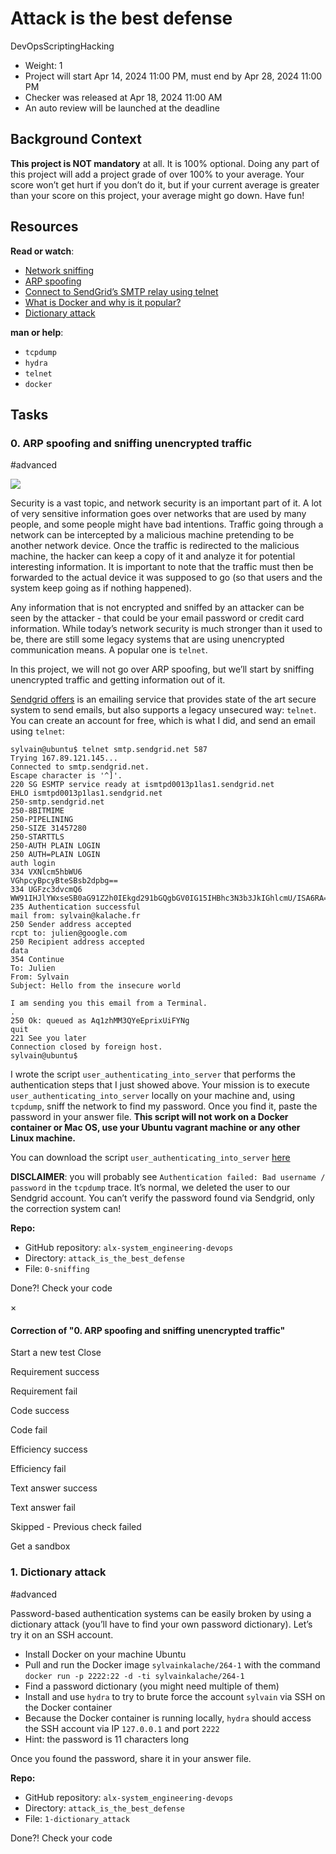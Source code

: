 # Attack is the best defense

DevOpsScriptingHacking

*   Weight: 1
*   Project will start Apr 14, 2024 11:00 PM, must end by Apr 28, 2024 11:00 PM
*   Checker was released at Apr 18, 2024 11:00 AM
*   An auto review will be launched at the deadline

## Background Context

**This project is NOT mandatory** at all. It is 100% optional. Doing any part of this project will add a project grade of over 100% to your average. Your score won’t get hurt if you don’t do it, but if your current average is greater than your score on this project, your average might go down. Have fun!

## Resources

**Read or watch**:

*   [Network sniffing](/rltoken/eF4956aQFYnhS_i6IF9R-g "Network sniffing")
*   [ARP spoofing](/rltoken/RK-4WtV0YCSETDSG9lr1hw "ARP spoofing")
*   [Connect to SendGrid’s SMTP relay using telnet](/rltoken/twuD5E9_-V2z1zfW5nXyyg "Connect to SendGrid's SMTP relay using telnet")
*   [What is Docker and why is it popular?](/rltoken/56VrRmkBHFq2OKLM_FQA6w "What is Docker and why is it popular?")
*   [Dictionary attack](/rltoken/dbAwbf71VVSCTOfeR1NRmg "Dictionary attack")

**man or help**:

*   `tcpdump`
*   `hydra`
*   `telnet`
*   `docker`

## Tasks

### 0\. ARP spoofing and sniffing unencrypted traffic

#advanced

![](https://s3.amazonaws.com/alx-intranet.hbtn.io/uploads/medias/2020/9/01c5a1e3f29d290b188d34be5cf534d3255058a7.png?X-Amz-Algorithm=AWS4-HMAC-SHA256&X-Amz-Credential=AKIARDDGGGOUSBVO6H7D%2F20240428%2Fus-east-1%2Fs3%2Faws4_request&X-Amz-Date=20240428T061134Z&X-Amz-Expires=86400&X-Amz-SignedHeaders=host&X-Amz-Signature=fa1ac9d264ee8986c2961daceaa40bf8fb0f65b5fbb7d27f950b0342b6fc4a1a)

Security is a vast topic, and network security is an important part of it. A lot of very sensitive information goes over networks that are used by many people, and some people might have bad intentions. Traffic going through a network can be intercepted by a malicious machine pretending to be another network device. Once the traffic is redirected to the malicious machine, the hacker can keep a copy of it and analyze it for potential interesting information. It is important to note that the traffic must then be forwarded to the actual device it was supposed to go (so that users and the system keep going as if nothing happened).

Any information that is not encrypted and sniffed by an attacker can be seen by the attacker - that could be your email password or credit card information. While today’s network security is much stronger than it used to be, there are still some legacy systems that are using unencrypted communication means. A popular one is `telnet`.

In this project, we will not go over ARP spoofing, but we’ll start by sniffing unencrypted traffic and getting information out of it.

[Sendgrid offers](/rltoken/3QMTkzwhiBQgRSLVpKwAyw "Sendgrid offers") is an emailing service that provides state of the art secure system to send emails, but also supports a legacy unsecured way: `telnet`. You can create an account for free, which is what I did, and send an email using `telnet`:

```
sylvain@ubuntu$ telnet smtp.sendgrid.net 587
Trying 167.89.121.145...
Connected to smtp.sendgrid.net.
Escape character is '^]'.
220 SG ESMTP service ready at ismtpd0013p1las1.sendgrid.net
EHLO ismtpd0013p1las1.sendgrid.net
250-smtp.sendgrid.net
250-8BITMIME
250-PIPELINING
250-SIZE 31457280
250-STARTTLS
250-AUTH PLAIN LOGIN
250 AUTH=PLAIN LOGIN
auth login           
334 VXNlcm5hbWU6
VGhpcyBpcyBteSBsb2dpbg==
334 UGFzc3dvcmQ6
WW91IHJlYWxseSB0aG91Z2h0IEkgd291bGQgbGV0IG15IHBhc3N3b3JkIGhlcmU/ISA6RA==
235 Authentication successful
mail from: sylvain@kalache.fr
250 Sender address accepted
rcpt to: julien@google.com
250 Recipient address accepted
data
354 Continue
To: Julien
From: Sylvain
Subject: Hello from the insecure world

I am sending you this email from a Terminal.
.
250 Ok: queued as Aq1zhMM3QYeEprixUiFYNg
quit
221 See you later
Connection closed by foreign host.
sylvain@ubuntu$ 

```

I wrote the script `user_authenticating_into_server` that performs the authentication steps that I just showed above. Your mission is to execute `user_authenticating_into_server` locally on your machine and, using `tcpdump`, sniff the network to find my password. Once you find it, paste the password in your answer file. **This script will not work on a Docker container or Mac OS, use your Ubuntu vagrant machine or any other Linux machine.**

You can download the script `user_authenticating_into_server` [here](/rltoken/GE_FoAUArlVccQlt7CuBGA "here")

**DISCLAIMER**: you will probably see `Authentication failed: Bad username / password` in the `tcpdump` trace. It’s normal, we deleted the user to our Sendgrid account. You can’t verify the password found via Sendgrid, only the correction system can!

**Repo:**

*   GitHub repository: `alx-system_engineering-devops`
*   Directory: `attack_is_the_best_defense`
*   File: `0-sniffing`

Done?! Check your code

×

#### Correction of "0. ARP spoofing and sniffing unencrypted traffic"

Start a new test Close

Requirement success

Requirement fail

Code success

Code fail

Efficiency success

Efficiency fail

Text answer success

Text answer fail

Skipped - Previous check failed

Get a sandbox

### 1\. Dictionary attack

#advanced

Password-based authentication systems can be easily broken by using a dictionary attack (you’ll have to find your own password dictionary). Let’s try it on an SSH account.

*   Install Docker on your machine Ubuntu
*   Pull and run the Docker image `sylvainkalache/264-1` with the command `docker run -p 2222:22 -d -ti sylvainkalache/264-1`
*   Find a password dictionary (you might need multiple of them)
*   Install and use `hydra` to try to brute force the account `sylvain` via SSH on the Docker container
*   Because the Docker container is running locally, `hydra` should access the SSH account via IP `127.0.0.1` and port `2222`
*   Hint: the password is 11 characters long

Once you found the password, share it in your answer file.

**Repo:**

*   GitHub repository: `alx-system_engineering-devops`
*   Directory: `attack_is_the_best_defense`
*   File: `1-dictionary_attack`

Done?! Check your code
